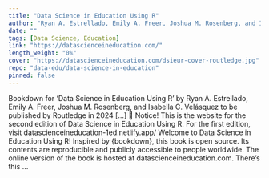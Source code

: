 ```yaml
---
title: "Data Science in Education Using R"
author: "Ryan A. Estrellado, Emily A. Freer, Joshua M. Rosenberg, and Isabella C. Velásquez"
date: ""
tags: [Data Science, Education]
link: "https://datascienceineducation.com/"
length_weight: "0%"
cover: "https://datascienceineducation.com/dsieur-cover-routledge.jpg"
repo: "data-edu/data-science-in-education"
pinned: false
---
```


Bookdown for ‘Data Science in Education Using R’ by Ryan A. Estrellado, Emily A. Freer, Joshua M. Rosenberg, and Isabella C. Velásquez to be published by Routledge in 2024 [...] 📘 Notice! This is the website for the second edition of Data Science in Education Using R. For the first edition, visit datascienceineducation-1ed.netlify.app/ Welcome to Data Science in Education Using R! Inspired by {bookdown}, this book is open source. Its contents are reproducible and publicly accessible to people worldwide. The online version of the book is hosted at datascienceineducation.com. There’s this ...
